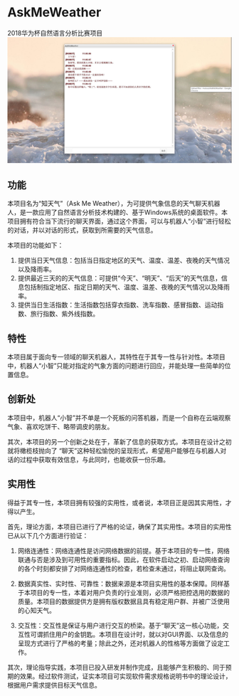 # AskMeWeather
2018华为杯自然语言分析比赛项目
![](https://github.com/mutsuo/AskMeWeather/blob/master/preview.JPG)
## 功能
本项目名为“知天气”（Ask Me Weather），为可提供气象信息的天气聊天机器人，是一款应用了自然语言分析技术构建的、基于Windows系统的桌面软件。本项目拥有符合当下流行的聊天界面，通过这个界面，可以与机器人“小智”进行轻松的对话，并以对话的形式，获取到所需要的天气信息。

本项目的功能如下：

1.	提供当日天气信息：包括当日指定地区的天气、温度、温差、夜晚的天气情况以及降雨率。
2.	提供最近三天的的天气信息：可提供“今天”、“明天”、“后天”的天气信息，信息包括制指定地区、指定日期的天气、温度、温差、夜晚的天气情况以及降雨率。
3.	提供当日生活指数：生活指数包括穿衣指数、洗车指数、感冒指数、运动指数、旅行指数、紫外线指数。

## 特性
本项目属于面向专一领域的聊天机器人，其特性在于其专一性与针对性。本项目中，机器人“小智”只能对指定的气象方面的问题进行回应，并能处理一些简单的位置信息。

## 创新处
本项目中，机器人“小智”并不单是一个死板的问答机器，而是一个自称在云端观察气象、喜欢吃饼干、略带调皮的朋友。

其次，本项目的另一个创新之处在于，革新了信息的获取方式。本项目在设计之初就将橄榄枝抛向了 “聊天”这种轻松愉悦的呈现形式，希望用户能够在与机器人对话的过程中获取有效信息，与此同时，也能收获一份乐趣。

## 实用性
得益于其专一性，本项目拥有较强的实用性，或者说，本项目正是因其实用性，才得以产生。

首先，理论方面，本项目已进行了严格的论证，确保了其实用性。本项目的实用性已从以下几个方面进行验证：

1.	网络连通性：网络连通性是访问网络数据的前提。基于本项目的专一性，网络联通与否是涉及到可用性的重要指标。因此，在软件启动之初、启动网络查询的各个时刻都安排了对网络连通性的检查，若检查未通过，将阻止联网查询。

2.	数据真实性、实时性、可靠性：数据来源是本项目实用性的基本保障。同样基于本项目的专一性，本着对用户负责的行业准则，必须严格把控选用的数据的质量。本项目的数据提供方是拥有版权数据且具有稳定用户群、并被广泛使用的心知天气。

3.	交互性：交互性是保证与用户进行交互的桥梁。基于“聊天”这一核心功能，交互性可谓抓住用户的金钥匙。本项目在设计时，就以对GUI界面、以及信息的呈现方式进行了严格的考量；除此之外，还对机器人的性格等方面做了设定工作。

其次，理论指导实践，本项目已投入研发并制作完成，且能够产生积极的、同于预期的效果。经过软件测试，证实本项目可实现软件需求规格说明书中的理论设计，根据用户需求提供目标天气信息。
